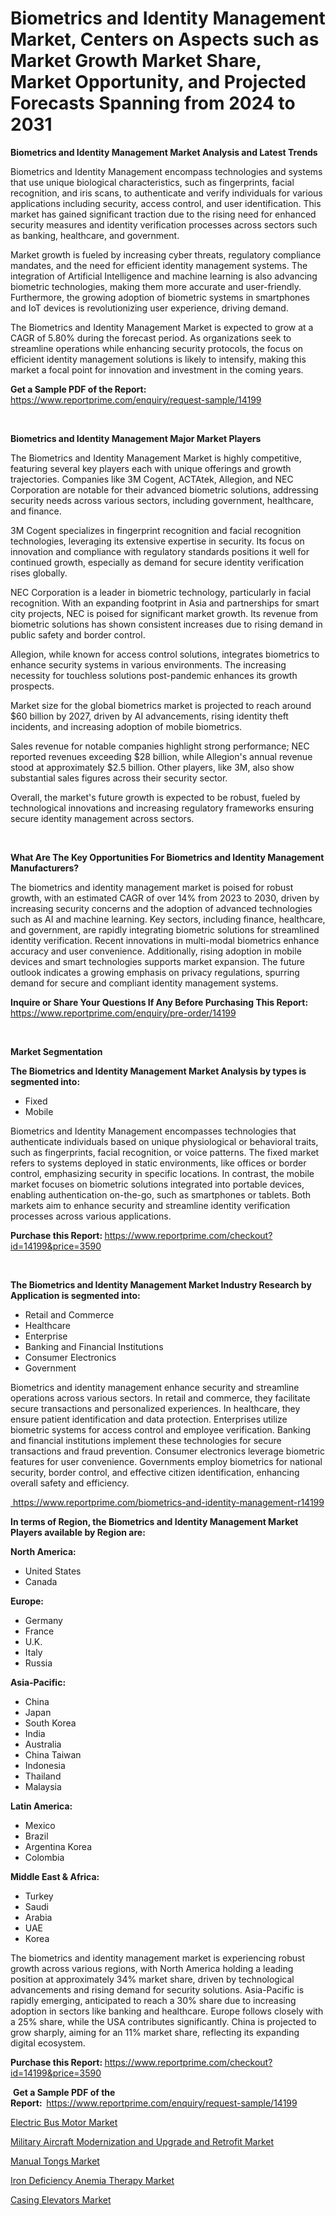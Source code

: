 <p><h1>Biometrics and Identity Management Market, Centers on Aspects such as Market Growth Market Share, Market Opportunity, and Projected Forecasts Spanning from 2024 to 2031</h1></p><p><strong>Biometrics and Identity Management Market Analysis and Latest Trends</strong></p>
<p><p>Biometrics and Identity Management encompass technologies and systems that use unique biological characteristics, such as fingerprints, facial recognition, and iris scans, to authenticate and verify individuals for various applications including security, access control, and user identification. This market has gained significant traction due to the rising need for enhanced security measures and identity verification processes across sectors such as banking, healthcare, and government.</p><p>Market growth is fueled by increasing cyber threats, regulatory compliance mandates, and the need for efficient identity management systems. The integration of Artificial Intelligence and machine learning is also advancing biometric technologies, making them more accurate and user-friendly. Furthermore, the growing adoption of biometric systems in smartphones and IoT devices is revolutionizing user experience, driving demand.</p><p>The Biometrics and Identity Management Market is expected to grow at a CAGR of 5.80% during the forecast period. As organizations seek to streamline operations while enhancing security protocols, the focus on efficient identity management solutions is likely to intensify, making this market a focal point for innovation and investment in the coming years.</p></p>
<p><strong>Get a Sample PDF of the Report:&nbsp;</strong> <a href="https://www.reportprime.com/enquiry/request-sample/14199?utm_campaign=13&utm_medium=2&utm_source=Github&utm_content=ia&utm_term=18102024&utm_id=biometrics-and-identity-management">https://www.reportprime.com/enquiry/request-sample/14199</a></p>
<p>&nbsp;</p>
<p><strong>Biometrics and Identity Management Major Market Players</strong></p>
<p><p>The Biometrics and Identity Management Market is highly competitive, featuring several key players each with unique offerings and growth trajectories. Companies like 3M Cogent, ACTAtek, Allegion, and NEC Corporation are notable for their advanced biometric solutions, addressing security needs across various sectors, including government, healthcare, and finance.</p><p>3M Cogent specializes in fingerprint recognition and facial recognition technologies, leveraging its extensive expertise in security. Its focus on innovation and compliance with regulatory standards positions it well for continued growth, especially as demand for secure identity verification rises globally.</p><p>NEC Corporation is a leader in biometric technology, particularly in facial recognition. With an expanding footprint in Asia and partnerships for smart city projects, NEC is poised for significant market growth. Its revenue from biometric solutions has shown consistent increases due to rising demand in public safety and border control.</p><p>Allegion, while known for access control solutions, integrates biometrics to enhance security systems in various environments. The increasing necessity for touchless solutions post-pandemic enhances its growth prospects. </p><p>Market size for the global biometrics market is projected to reach around $60 billion by 2027, driven by AI advancements, rising identity theft incidents, and increasing adoption of mobile biometrics.</p><p>Sales revenue for notable companies highlight strong performance; NEC reported revenues exceeding $28 billion, while Allegion's annual revenue stood at approximately $2.5 billion. Other players, like 3M, also show substantial sales figures across their security sector.</p><p>Overall, the market's future growth is expected to be robust, fueled by technological innovations and increasing regulatory frameworks ensuring secure identity management across sectors.</p></p>
<p>&nbsp;</p>
<p><strong>What Are The Key Opportunities For Biometrics and Identity Management Manufacturers?</strong></p>
<p><p>The biometrics and identity management market is poised for robust growth, with an estimated CAGR of over 14% from 2023 to 2030, driven by increasing security concerns and the adoption of advanced technologies such as AI and machine learning. Key sectors, including finance, healthcare, and government, are rapidly integrating biometric solutions for streamlined identity verification. Recent innovations in multi-modal biometrics enhance accuracy and user convenience. Additionally, rising adoption in mobile devices and smart technologies supports market expansion. The future outlook indicates a growing emphasis on privacy regulations, spurring demand for secure and compliant identity management systems.</p></p>
<p><strong>Inquire or Share Your Questions If Any Before Purchasing This Report:</strong> <a href="https://www.reportprime.com/enquiry/pre-order/14199?utm_campaign=13&utm_medium=2&utm_source=Github&utm_content=ia&utm_term=18102024&utm_id=biometrics-and-identity-management">https://www.reportprime.com/enquiry/pre-order/14199</a></p>
<p>&nbsp;</p>
<p><strong>Market Segmentation</strong></p>
<p><strong>The Biometrics and Identity Management Market Analysis by types is segmented into:</strong></p>
<p><ul><li>Fixed</li><li>Mobile</li></ul></p>
<p><p>Biometrics and Identity Management encompasses technologies that authenticate individuals based on unique physiological or behavioral traits, such as fingerprints, facial recognition, or voice patterns. The fixed market refers to systems deployed in static environments, like offices or border control, emphasizing security in specific locations. In contrast, the mobile market focuses on biometric solutions integrated into portable devices, enabling authentication on-the-go, such as smartphones or tablets. Both markets aim to enhance security and streamline identity verification processes across various applications.</p></p>
<p><strong>Purchase this Report:&nbsp;</strong><a href="https://www.reportprime.com/checkout?id=14199&price=3590&utm_campaign=13&utm_medium=2&utm_source=Github&utm_content=ia&utm_term=18102024&utm_id=biometrics-and-identity-management">https://www.reportprime.com/checkout?id=14199&price=3590</a></p>
<p>&nbsp;</p>
<p><strong>The Biometrics and Identity Management Market Industry Research by Application is segmented into:</strong></p>
<p><ul><li>Retail and Commerce</li><li>Healthcare</li><li>Enterprise</li><li>Banking and Financial Institutions</li><li>Consumer Electronics</li><li>Government</li></ul></p>
<p><p>Biometrics and identity management enhance security and streamline operations across various sectors. In retail and commerce, they facilitate secure transactions and personalized experiences. In healthcare, they ensure patient identification and data protection. Enterprises utilize biometric systems for access control and employee verification. Banking and financial institutions implement these technologies for secure transactions and fraud prevention. Consumer electronics leverage biometric features for user convenience. Governments employ biometrics for national security, border control, and effective citizen identification, enhancing overall safety and efficiency.</p></p>
<p><a href="https://www.reportprime.com/biometrics-and-identity-management-r14199?utm_campaign=13&utm_medium=2&utm_source=Github&utm_content=ia&utm_term=18102024&utm_id=biometrics-and-identity-management">&nbsp;https://www.reportprime.com/biometrics-and-identity-management-r14199</a></p>
<p><strong>In terms of Region, the Biometrics and Identity Management Market Players available by Region are:</strong></p>
<p>
    <p> <strong> North America: </strong>
        <ul>
            <li>United States</li>
            <li>Canada</li>
        </ul>
        </p> 
    <p> <strong> Europe: </strong>
        <ul>
            <li>Germany</li>
            <li>France</li>
            <li>U.K.</li>
            <li>Italy</li>
            <li>Russia</li>
        </ul>
        </p> 
    <p> <strong> Asia-Pacific: </strong>
        <ul>
            <li>China</li>
            <li>Japan</li>
            <li>South Korea</li>
            <li>India</li>
            <li>Australia</li>
            <li>China Taiwan</li>
            <li>Indonesia</li>
            <li>Thailand</li>
            <li>Malaysia</li>
        </ul>
        </p> 
    <p> <strong> Latin America: </strong>
        <ul>
            <li>Mexico</li>
            <li>Brazil</li>
            <li>Argentina Korea</li>
            <li>Colombia</li>
        </ul>
        </p> 
    <p> <strong> Middle East & Africa: </strong>
        <ul>
            <li>Turkey</li>
            <li>Saudi</li>
            <li>Arabia</li>
            <li>UAE</li>
            <li>Korea</li>
        </ul>
    </p>
    </p>
<p><p>The biometrics and identity management market is experiencing robust growth across various regions, with North America holding a leading position at approximately 34% market share, driven by technological advancements and rising demand for security solutions. Asia-Pacific is rapidly emerging, anticipated to reach a 30% share due to increasing adoption in sectors like banking and healthcare. Europe follows closely with a 25% share, while the USA contributes significantly. China is projected to grow sharply, aiming for an 11% market share, reflecting its expanding digital ecosystem.</p></p>
<p><strong>Purchase this Report: </strong><a href="https://www.reportprime.com/checkout?id=14199&price=3590&utm_campaign=13&utm_medium=2&utm_source=Github&utm_content=ia&utm_term=18102024&utm_id=biometrics-and-identity-management">https://www.reportprime.com/checkout?id=14199&price=3590</a></p>
<p>&nbsp;<strong>Get a Sample PDF of the Report:&nbsp;&nbsp;</strong><a href="https://www.reportprime.com/enquiry/request-sample/14199?utm_campaign=13&utm_medium=2&utm_source=Github&utm_content=ia&utm_term=18102024&utm_id=biometrics-and-identity-management">https://www.reportprime.com/enquiry/request-sample/14199</a></p>
<p><strong></strong></p>
<p><p><a href="https://issuu.com/reportprime-2/docs/electric-bus-motor-market-size-2030_4eb0c7eb070fd3?utm_campaign=13&utm_medium=2&utm_source=Github&utm_content=ia&utm_term=18102024&utm_id=biometrics-and-identity-management">Electric Bus Motor Market</a></p><p><a href="https://github.com/roydonhol47/Market-Research-Report-List-1/blob/main/military-aircraft-modernization-and-upgrade-and-retrofit-market.md?utm_campaign=13&utm_medium=2&utm_source=Github&utm_content=ia&utm_term=18102024&utm_id=biometrics-and-identity-management">Military Aircraft Modernization and Upgrade and Retrofit Market</a></p><p><a href="https://www.linkedin.com/pulse/insights-manual-tongs-industry-market-financial-status-size-revenue-ffkqf?utm_campaign=13&utm_medium=2&utm_source=Github&utm_content=ia&utm_term=18102024&utm_id=biometrics-and-identity-management">Manual Tongs Market</a></p><p><a href="https://github.com/pinesamshigoz/Market-Research-Report-List-1/blob/main/iron-deficiency-anemia-therapy-market.md?utm_campaign=13&utm_medium=2&utm_source=Github&utm_content=ia&utm_term=18102024&utm_id=biometrics-and-identity-management">Iron Deficiency Anemia Therapy Market</a></p><p><a href="https://www.linkedin.com/pulse/casing-elevators-market-matrix-applications-types-cagr-growth-iynlf?utm_campaign=13&utm_medium=2&utm_source=Github&utm_content=ia&utm_term=18102024&utm_id=biometrics-and-identity-management">Casing Elevators Market</a></p></p>